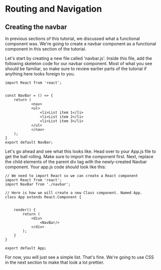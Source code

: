 # Routing and Navigation
## Creating the navbar

In previous sections of this tutorial, we discussed what a functional component was. We're going to create a navbar component as a functional component in this section of the tutorial. 

Let's start by creating a new file called 'navbar.js'. Inside this file, add the following skeleton code for our navbar component. Most of what you see should be familiar, so make sure to review earlier parts of the tutorial if anything here looks foreign to you.

```
import React from 'react';


const NavBar = () => {
    return (
            <nav>
            <ul>
                <li>List item 1</li>
                <li>List item 2</li>
                <li>List item 3</li>
            </ul>
            </nav>
    );
}
export default NavBar;
```

Let's go ahead and see what this looks like. Head over to your App.js file to get the ball rolling. Make sure to import the component first. Next, replace the child elements of the parent div tag with the newly-created Navbar component. Your app.js code should look like this:

```
// We need to import React so we can create a React component
import React from 'react';
import NavBar from './navbar';

// Here is how we will create a new Class component. Named App.
class App extends React.Component {
 

    render() {
        return (
            <div>
                <NavBar/>
            </div>
        );
    }
}

export default App;
```

For now, you will just see a simple list. That's fine. We're going to use CSS in the next section to make that look a lot prettier.
